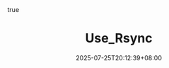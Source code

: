 ---
categories:
# - Mathematics
# - Programming
# - Phase Field
# - Others
tags:
# - 
title: "Use_Rsync"
description: 
date: 2025-07-25T20:12:39+08:00
image: 
math: true
license: 
hidden: false
comments: true
draft: true
---